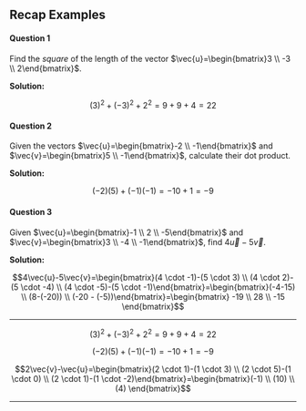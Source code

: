 ## Recap Examples

#### Question 1

Find the _square_ of the length of the vector $\vec{u}=\begin{bmatrix}3 \\ -3 \\ 2\end{bmatrix}$.

**Solution:**

$$(3)^2 + (-3)^2 + 2^2=9+9+4=22$$

#### Question 2

Given the vectors $\vec{u}=\begin{bmatrix}-2 \\ -1\end{bmatrix}$ and $\vec{v}=\begin{bmatrix}5 \\ -1\end{bmatrix}$, calculate their dot product.

**Solution:** 

$$(-2)(5)+(-1)(-1)=-10+1=-9$$

#### Question 3

Given $\vec{u}=\begin{bmatrix}-1 \\ 2 \\ -5\end{bmatrix}$ and $\vec{v}=\begin{bmatrix}3 \\ -4 \\ -1\end{bmatrix}$, find $4\vec{u}-5\vec{v}$.

**Solution:**

$$4\vec{u}-5\vec{v}=\begin{bmatrix}(4 \cdot -1)-(5 \cdot 3) \\ (4 \cdot 2)-(5 \cdot -4) \\ (4 \cdot -5)-(5 \cdot -1)\end{bmatrix}=\begin{bmatrix}(-4-15) \\ (8-(-20)) \\ (-20 - (-5))\end{bmatrix}=\begin{bmatrix}
-19 \\ 28 \\ -15
\end{bmatrix}$$



- - -




$$(3)^2 + (-3)^2 + 2^2=9+9+4=22$$

$$(-2)(5)+(-1)(-1)=-10+1=-9$$

$$2\vec{v}-\vec{u}=\begin{bmatrix}(2 \cdot 1)-(1 \cdot 3) \\ (2 \cdot 5)-(1 \cdot 0) \\ (2 \cdot 1)-(1 \cdot -2)\end{bmatrix}=\begin{bmatrix}(-1) \\ (10) \\ (4)
\end{bmatrix}$$

- - -

